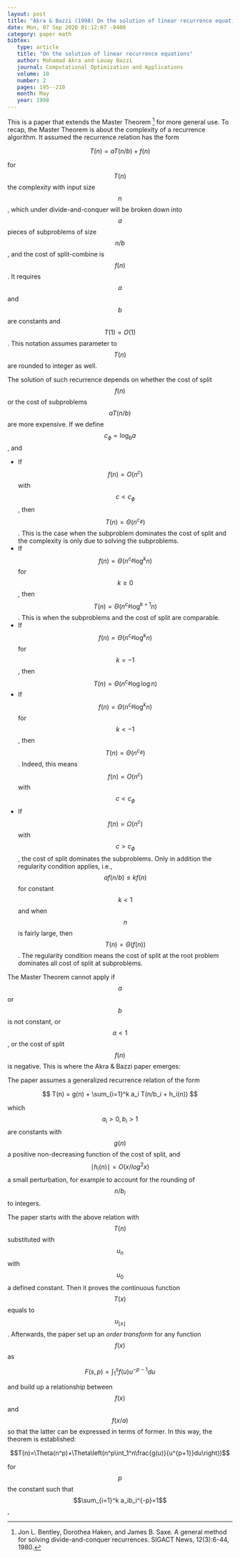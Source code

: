 ```yaml
---
layout: post
title: "Akra & Bazzi (1998) On the solution of linear recurrence equations"
date: Mon, 07 Sep 2020 01:12:07 -0400
category: paper math
bibtex:
   type: article
   title: "On the solution of linear recurrence equations"
   author: Mohamad Akra and Louay Bazzi
   journal: Computational Optimization and Applications
   volume: 10
   number: 2
   pages: 195--210
   month: May
   year: 1998
---
```


This is a paper that extends the Master Theorem [^1] for more general use. To
recap, the Master Theorem is about the complexity of a recurrence algorithm. It
assumed the recurrence relation has the form

$$
T(n) = a T(n/b) + f(n)
$$

for $$T(n)$$ the complexity with input size $$n$$, which under
divide-and-conquer will be broken down into $$a$$ pieces of subproblems of size
$$n/b$$, and the cost of split-combine is $$f(n)$$. It requires $$a$$ and $$b$$
are constants and $$T(1)=O(1)$$. This notation assumes parameter to $$T(n)$$
are rounded to integer as well.

The solution of such recurrence depends on whether the cost of split $$f(n)$$
or the cost of subproblems $$aT(n/b)$$ are more expensive. If we define
$$c_{\phi}=\log_b a$$, and

- If $$f(n)=O(n^c)$$ with $$c<c_{\phi}$$, then $$T(n)=\Theta(n^{c_{\phi}})$$.
  This is the case when the subproblem dominates the cost of split and the
  complexity is only due to solving the subproblems.
- If $$f(n)=\Theta(n^{c_\phi}\log^k n)$$ for $$k\ge 0$$, then
  $$T(n)=\Theta(n^{c_\phi}\log^{k+1} n)$$. This is when the subproblems and the
  cost of split are comparable.
- If $$f(n)=\Theta(n^{c_\phi}\log^k n)$$ for $$k=-1$$, then $$T(n)=\Theta(n^{c_\phi}\log\log n)$$
- If $$f(n)=\Theta(n^{c_\phi}\log^k n)$$ for $$k<-1$$, then
  $$T(n)=\Theta(n^{c_\phi})$$. Indeed, this means $$f(n)=O(n^c)$$ with
  $$c<c_\phi$$
- If $$f(n)=\Omega(n^c)$$ with $$c>c_\phi$$, the cost of split dominates the
  subproblems. Only in addition the regularity condition applies, i.e.,
  $$af(n/b) \le kf(n)$$ for constant $$k<1$$ and when $$n$$ is fairly large,
  then $$T(n)=\Theta(f(n))$$. The regularity condition means the cost of split
  at the root problem dominates all cost of split at subproblems.

The Master Theorem cannot apply if $$a$$ or $$b$$ is not constant, or $$a<1$$,
or the cost of split $$f(n)$$ is negative. This is where the Akra & Bazzi paper
emerges:

The paper assumes a generalized recurrence relation of the form

$$
T(n) = g(n) + \sum_{i=1}^k a_i T(n/b_i + h_i(n))
$$

which $$a_i>0, b_i>1$$ are constants with $$g(n)$$ a positive non-decreasing
function of the cost of split, and $$\mid h_i(n)\mid =O(x/log^2 x)$$ a small
perturbation, for example to account for the rounding of $$n/b_i$$ to integers.

The paper starts with the above relation with $$T(n)$$ substituted with $$u_n$$
with $$u_0$$ a defined constant. Then it proves the continuous function
$$T(x)$$ equals to $$u_{\lfloor x\rfloor}$$. Afterwards, the paper set up an
*order transform* for any function $$f(x)$$ as

$$
F(s,p) = \int_1^s f(u) u^{-p-1} du
$$

and build up a relationship between $$f(x)$$ and $$f(x/a)$$ so that the latter
can be expressed in terms of former. In this way, the theorem is established:

$$T(n)=\Theta(n^p)+\Theta\left(n^p\int_1^n\frac{g(u)}{u^{p+1}}du\right))$$

for $$p$$ the constant such that $$\sum_{i=1}^k a_ib_i^{-p}=1$$,

[^1]: Jon L. Bentley, Dorothea Haken, and James B. Saxe. A general method for solving divide-and-conquer recurrences. SIGACT News, 12(3):6-44, 1980.

